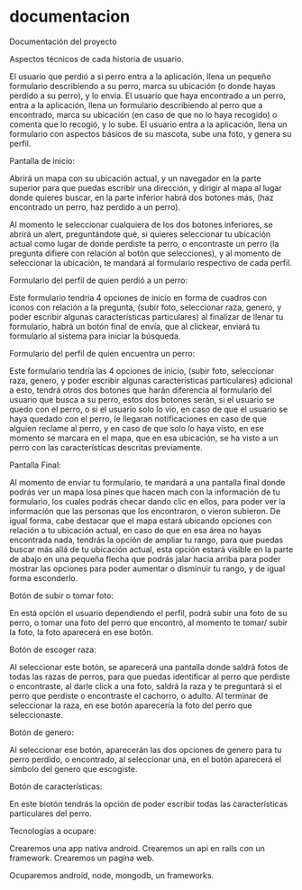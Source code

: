 documentacion
=============

Documentación del proyecto

Aspectos técnicos de cada historia de usuario. 

El usuario que perdió a si perro entra a la aplicación, llena un pequeño formulario describiendo a su perro, marca su ubicación (o donde hayas perdido a su perro), y lo envía. 
El usuario que haya encontrado a un perro, entra a la aplicación, llena un formulario describiendo al perro que a encontrado, marca su ubicación (en caso de que no lo haya recogido) o comenta que lo recogió, y lo sube. 
El usuario entra a la aplicación, llena un formulario con aspectos básicos de su mascota, sube una foto, y genera su perfil.

Pantalla de inicio: 

Abrirá un mapa con su ubicación actual, y un navegador en la parte superior para que puedas escribir una dirección, y dirigir al mapa al lugar donde quieres buscar, en la parte inferior habrá dos botones más, (haz encontrado un perro,  haz perdido a un perro). 

Al momento le seleccionar cualquiera de los dos botones inferiores, se abrirá un alert, preguntándote qué, si quieres seleccionar tu ubicación actual como lugar de donde perdiste ta perro, o encontraste un perro (la pregunta difiere con relación al botón que selecciones), y al momento de seleccionar la ubicación, te mandará al formulario respectivo de cada perfil.

Formulario del perfil de quien perdió a un perro: 

Este formulario tendría 4 opciones de inicio en forma de cuadros con iconos con relación a la pregunta, (subir foto, seleccionar raza, genero, y poder escribir algunas características particulares) al finalizar de llenar tu formulario, habrá un botón final de envía, que al clickear, enviará tu formulario al sistema para iniciar la búsqueda.

Formulario del perfil de quien encuentra un perro: 

Este formulario tendría las 4 opciones de inicio, (subir foto, seleccionar raza, genero, y poder escribir algunas características particulares) adicional a esto, tendrá otros dos botones que harán diferencia al formulario del usuario que busca a su perro, estos dos botones serán, si el usuario se quedo con el perro, o si el usuario solo lo vio, en caso de que el usuario se haya quedado con el perro, le llegaran notificaciones en caso de que alguien reclame al perro, y en caso de que solo lo haya visto, en ese momento se marcara en el mapa, que en esa ubicación, se ha visto a un perro con las características descritas previamente. 

Pantalla Final: 

Al momento de enviar tu formulario, te mandará a una pantalla final donde podrás ver un mapa losa pines que hacen mach con la información de tu formulario, los cuales podrás checar dando clic en ellos, para poder ver la información que las personas que los encontraron, o vieron subieron. De igual forma, cabe destacar que el mapa estará ubicando opciones con relación a tu ubicación actual, en caso de que en esa área no hayas encontrada nada, tendrás la opción de ampliar tu rango, para que puedas buscar más allá de tu ubicación actual, esta opción estará visible en la parte de abajo en una pequeña flecha que podrás jalar hacia arriba para poder mostrar las opciones para poder aumentar o disminuir tu rango, y de igual forma esconderlo. 

Botón de subir o tomar foto: 

En está opción el usuario dependiendo el perfil, podrá subir una foto de su perro, o tomar una foto del perro que encontró, al momento te tomar/ subir la foto, la foto aparecerá en ese botón. 

Botón de escoger raza: 

Al seleccionar este botón, se aparecerá una pantalla donde saldrá fotos de todas las razas de perros, para que puedas identificar al perro que perdiste o encontraste, al darle click a una foto, saldrá la raza y te preguntará si el perro que perdiste o encontraste el cachorro, o adulto. Al terminar de seleccionar la raza, en ese botón aparecería la foto del perro que seleccionaste. 

Botón de genero: 

Al seleccionar ese botón, aparecerán las dos opciones de genero para tu perro perdido, o encontrado, al seleccionar una, en el botón aparecerá el símbolo del genero que escogiste. 

Botón de características:  

En este biotón tendrás la opción de poder escribir todas las características particulares del perro. 


Tecnologías a ocupare: 

Crearemos una app nativa android.
Crearemos un api en rails con un framework. 
Crearemos un pagina web. 

Ocuparemos android, node, mongodb, un frameworks. 

